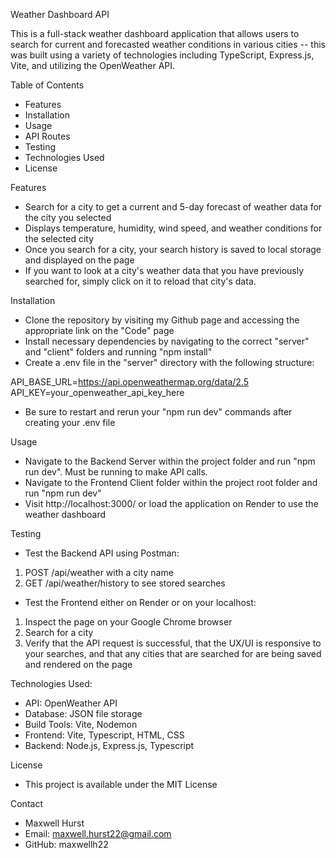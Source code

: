 Weather Dashboard API

This is a full-stack weather dashboard application that allows users to search for current and forecasted weather conditions in various cities -- this was built using a variety of technologies including TypeScript, Express.js, Vite, and utilizing the OpenWeather API.

Table of Contents
- Features
- Installation
- Usage
- API Routes
- Testing
- Technologies Used
- License

Features
- Search for a city to get a current and 5-day forecast of weather data for the city you selected
- Displays temperature, humidity, wind speed, and weather conditions for the selected city
- Once you search for a city, your search history is saved to local storage and displayed on the page
- If you want to look at a city's weather data that you have previously searched for, simply click on it to reload that city's data.

Installation
- Clone the repository by visiting my Github page and accessing the appropriate link on the "Code" page
- Install necessary dependencies by navigating to the correct "server" and "client" folders and running "npm install"
- Create a .env file in the "server" directory with the following structure:

API_BASE_URL=https://api.openweathermap.org/data/2.5
API_KEY=your_openweather_api_key_here
- Be sure to restart and rerun your "npm run dev" commands after creating your .env file

Usage
- Navigate to the Backend Server within the project folder and run "npm run dev". Must be running to make API calls.
- Navigate to the Frontend Client folder within the project root folder and run "npm run dev"
- Visit http://localhost:3000/ or load the application on Render to use the weather dashboard

Testing
- Test the Backend API using Postman:
1. POST /api/weather with a city name
2. GET /api/weather/history to see stored searches

- Test the Frontend either on Render or on your localhost:
1. Inspect the page on your Google Chrome browser
2. Search for a city
3. Verify that the API request is successful, that the UX/UI is responsive to your searches, and that any cities that are searched for are being saved and rendered on the page

Technologies Used:
- API: OpenWeather API
- Database: JSON file storage
- Build Tools: Vite, Nodemon
- Frontend: Vite, Typescript, HTML, CSS
- Backend: Node.js, Express.js, Typescript

License
- This project is available under the MIT License

Contact
- Maxwell Hurst
- Email: maxwell.hurst22@gmail.com
- GitHub: maxwellh22